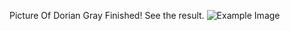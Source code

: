 Picture Of Dorian Gray Finished! See the result.
![Example Image](https://www.dropbox.com/s/jm7vk8yz7lgr5ff/PDG.jpg "Picture of Dorian Gray")


